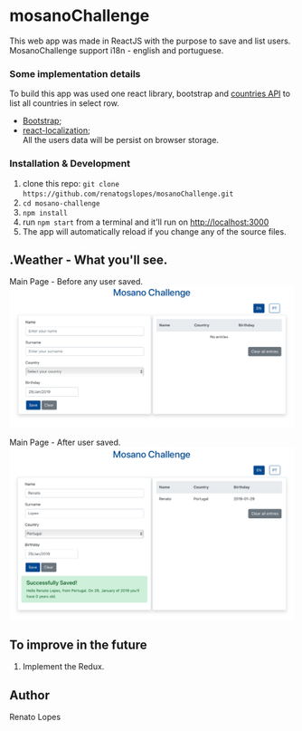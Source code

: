 # mosanoChallenge

This web app was made in ReactJS with the purpose to save and list users. MosanoChallenge support i18n - english and portuguese.

### Some implementation details
To build this app was used one react library, bootstrap and [countries API](https://restcountries.eu/rest/v2/all) to list all countries in select row.
* [Bootstrap](https://react-bootstrap.github.io/getting-started/introduction/);
* [react-localization](https://www.npmjs.com/package/react-localization);<br />
All the users data will be persist on browser storage. 

### Installation & Development

1. clone this repo: `git clone https://github.com/renatogslopes/mosanoChallenge.git`
2. `cd mosano-challenge`
3. `npm install`
4. run `npm start` from a terminal and it'll run on [http://localhost:3000](http://localhost:3000) 
5. The app will automatically reload if you change any of the source files.

## .Weather - What you'll see. 
Main Page - Before any user saved.
![MainPage](MainPage.png)

Main Page - After user saved. 
![UserSavePage](UserSavePage.png)

## To improve in the future

1. Implement the Redux.

## Author
Renato Lopes 


